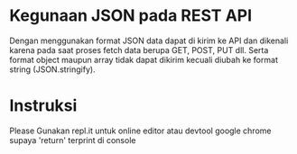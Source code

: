 # Kegunaan JSON pada REST API

Dengan menggunakan format JSON data dapat di kirim ke API dan dikenali karena pada saat proses fetch data berupa GET, POST, PUT dll. Serta format object maupun array tidak dapat dikirim kecuali diubah ke format string (JSON.stringify). 

# Instruksi

Please Gunakan repl.it untuk online editor atau devtool google chrome supaya 'return' terprint di console
